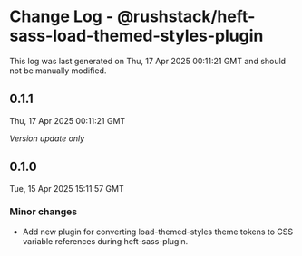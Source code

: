 # Change Log - @rushstack/heft-sass-load-themed-styles-plugin

This log was last generated on Thu, 17 Apr 2025 00:11:21 GMT and should not be manually modified.

## 0.1.1
Thu, 17 Apr 2025 00:11:21 GMT

_Version update only_

## 0.1.0
Tue, 15 Apr 2025 15:11:57 GMT

### Minor changes

- Add new plugin for converting load-themed-styles theme tokens to CSS variable references during heft-sass-plugin.

